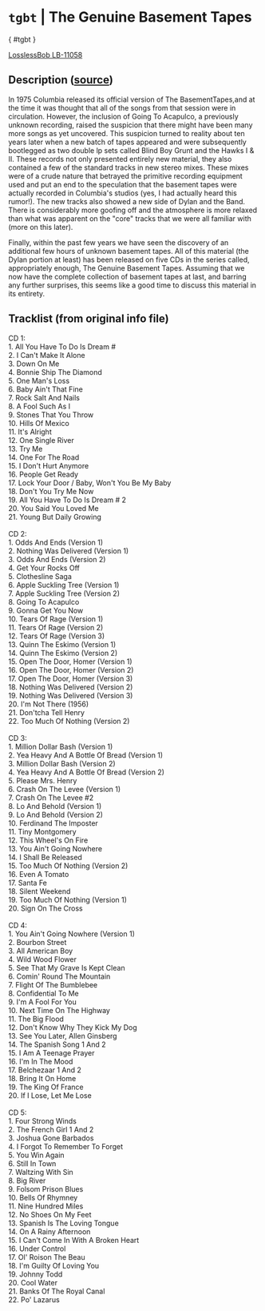 
# `tgbt` | The Genuine Basement Tapes
[](){ #tgbt }

[LosslessBob LB-11058](http://www.losslessbob.wonderingwhattochoose.com/detail/LB-11058.html)

## Description ([source](https://theband.hiof.no/articles/genuine_basement_tapes_vol_1-5_howells.html))
In 1975 Columbia released its official version of The BasementTapes,and at the time it was thought that all of the songs from that session were in circulation. However, the inclusion of Going To Acapulco, a previously unknown recording, raised the suspicion that there might have been many more songs as yet uncovered. This suspicion turned to reality about ten years later when a new batch of tapes appeared and were subsequently bootlegged as two double lp sets called Blind Boy Grunt and the Hawks I & II. These records not only presented entirely new material, they also contained a few of the standard tracks in new stereo mixes. These mixes were of a crude nature that betrayed the primitive recording equipment used and put an end to the speculation that the basement tapes were actually recorded in Columbia's studios (yes, I had actually heard this rumor!). The new tracks also showed a new side of Dylan and the Band. There is considerably more goofing off and the atmosphere is more relaxed than what was apparent on the "core" tracks that we were all familiar with (more on this later).

Finally, within the past few years we have seen the discovery of an additional few hours of unknown basement tapes. All of this material (the Dylan portion at least) has been released on five CDs in the series called, appropriately enough, The Genuine Basement Tapes. Assuming that we now have the complete collection of basement tapes at last, and barring any further surprises, this seems like a good time to discuss this material in its entirety.

## Tracklist (from original info file)
CD 1:<br>1. All You Have To Do Is Dream #<br>2. I Can't Make It Alone<br>3. Down On Me	<br>4. Bonnie Ship The Diamond<br>5. One Man's Loss<br>6. Baby Ain't That Fine<br>7. Rock Salt And Nails<br>8. A Fool Such As I<br>9. Stones That You Throw<br>10. Hills Of Mexico<br>11. It's Alright<br>12. One Single River<br>13. Try Me<br>14. One For The Road<br>15. I Don't Hurt Anymore<br>16. People Get Ready<br>17. Lock Your Door / Baby, Won't You Be My Baby<br>18. Don't You Try Me Now	<br>19. All You Have To Do Is Dream # 2<br>20. You Said You Loved Me<br>21. Young But Daily Growing<br><br>CD 2:<br>1. Odds And Ends (Version 1)<br>2. Nothing Was Delivered (Version 1)<br>3. Odds And Ends (Version 2)<br>4. Get Your Rocks Off<br>5. Clothesline Saga<br>6. Apple Suckling Tree (Version 1)<br>7. Apple Suckling Tree (Version 2)<br>8. Going To Acapulco<br>9. Gonna Get You Now<br>10. Tears Of Rage (Version 1)<br>11. Tears Of Rage (Version 2)<br>12. Tears Of Rage (Version 3)<br>13. Quinn The Eskimo (Version 1)<br>14. Quinn The Eskimo (Version 2)<br>15. Open The Door, Homer (Version 1)<br>16. Open The Door, Homer (Version 2)<br>17. Open The Door, Homer (Version 3)<br>18. Nothing Was Delivered (Version 2)<br>19. Nothing Was Delivered (Version 3)<br>20. I'm Not There (1956)<br>21. Don'tcha Tell Henry<br>22. Too Much Of Nothing (Version 2)	<br><br>CD 3:<br>1. Million Dollar Bash (Version 1)<br>2. Yea Heavy And A Bottle Of Bread (Version 1)<br>3. Million Dollar Bash (Version 2)<br>4. Yea Heavy And A Bottle Of Bread (Version 2)<br>5. Please Mrs. Henry	<br>6. Crash On The Levee (Version 1)<br>7. Crash On The Levee #2<br>8. Lo And Behold (Version 1)<br>9. Lo And Behold (Version 2)<br>10. Ferdinand The Imposter<br>11. Tiny Montgomery<br>12. This Wheel's On Fire<br>13. You Ain't Going Nowhere<br>14. I Shall Be Released<br>15. Too Much Of Nothing (Version 2)	<br>16. Even A Tomato<br>17. Santa Fe<br>18. Silent Weekend<br>19. Too Much Of Nothing (Version 1)	<br>20. Sign On The Cross<br><br>CD 4:<br>1. You Ain't Going Nowhere (Version 1)<br>2. Bourbon Street<br>3. All American Boy<br>4. Wild Wood Flower	<br>5. See That My Grave Is Kept Clean<br>6. Comin' Round The Mountain	<br>7. Flight Of The Bumblebee<br>8. Confidential To Me<br>9. I'm A Fool For You<br>10. Next Time On The Highway	<br>11. The Big Flood<br>12. Don't Know Why They Kick My Dog<br>13. See You Later, Allen Ginsberg<br>14. The Spanish Song 1 And 2<br>15. I Am A Teenage Prayer<br>16. I'm In The Mood<br>17. Belchezaar 1 And 2<br>18. Bring It On Home	<br>19. The King Of France<br>20. If I Lose, Let Me Lose<br><br>CD 5:<br>1. Four Strong Winds<br>2. The French Girl 1 And 2<br>3. Joshua Gone Barbados<br>4. I Forgot To Remember To Forget<br>5. You Win Again<br>6. Still In Town<br>7. Waltzing With Sin	<br>8. Big River<br>9. Folsom Prison Blues<br>10. Bells Of Rhymney<br>11. Nine Hundred Miles<br>12. No Shoes On My Feet<br>13. Spanish Is The Loving Tongue<br>14. On A Rainy Afternoon<br>15. I Can't Come In With A Broken Heart<br>16. Under Control<br>17. Ol' Roison The Beau<br>18. I'm Guilty Of Loving You<br>19. Johnny Todd<br>20. Cool Water<br>21. Banks Of The Royal Canal<br>22. Po' Lazarus
